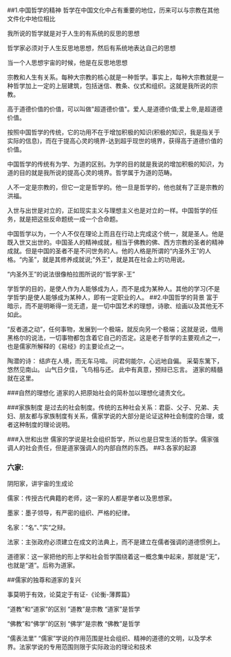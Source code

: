 ##1.中国哲学的精神
哲学在中国文化中占有重要的地位，历来可以与宗教在其他文件化中地位相比

我所说的哲学就是对于人生的有系统的反思的思想

哲学家必须对于人生反思地思想，然后有系统地表达自己的思想

当一个人思想宇宙的时候，他是在反思地思想


宗教和人生有关系。每种大宗教的核心就是一种哲学。事实上，每种大宗教就是一种哲学加上一定的上层建筑，包括迷信、教条、仪式和组织。这就是我所说的宗教。

高于道德价值的价值，可以叫做"超道德价值"。爱人,是道德价值;爱上帝,是超道德价值。

按照中国哲学的传统，它的功用不在于增加积极的知识(积极的知识，我是指关于实际的信息)，而在于提高心灵的境界-达到超乎现世的境界，获得高于道德价值的价值。

中国哲学的传统有为学、为道的区别。为学的目的就是我说的增加积极的知识，为道的目的就是我所说的提高心灵的境界。哲学属于为道的范畴。

人不一定是宗教的，但它一定是哲学的。他一旦是哲学的，他也就有了正是宗教的洪福。

入世与出世是对立的，正如现实主义与理想主义也是对立的一样。中国哲学的任务，就是把这些反命题统一成一个合命题。

中国哲学以为，一个人不仅在理论上而且在行动上完成这个统一，就是圣人。他是既入世又出世的。中国圣人的精神成就，相当于佛教的佛、西方宗教的圣者的精神成就。但是中国的圣者不是不问世务的人。他的人格是所谓的“内圣外王”的人格。“内圣”，就是其修养成就说;"外王"，就是其在社会上的功用说。

“内圣外王”的说法很像柏拉图所说的“哲学家-王”

学哲学的目的，是使人作为人能够成为人，而不是成为某种人。其他的学习(不是学哲学)是使人能够成为某种人，即有一定职业的人。
##2.中国哲学的背景
富于暗示，而不是明晰得一览无遗，是一切中国艺术的理想，诗歌、绘画以及其他无不如此。

“反者道之动”，任何事物，发展到一个极端，就反向另一个极端；这就是说，借用黑格尔的说法，一切事物都包含着它自己的否定。这是老子哲学的主要观点之一，也是儒家所解释的《易经》的主要论点之一。

陶潜的诗：
结庐在人境，而无车马喧。
问君何能尔，心远地自偏。
采菊东篱下，悠然见南山。
山气日夕佳，飞鸟相与还。
此中有真意，预辩已忘言。
道家的精髓就在这里。


###自然的理想化
道家的人把原始社会的简朴加以理想化谴责文化。

###家族制度
是过去的社会制度。传统的五种社会关系：君臣、父子、兄弟、夫妇、朋友都与家族制度有关系，儒家学说的大部分是论证这种社会制度的合理，或者这种制度的理论说明。

###入世和出世
儒家的学说是社会组织哲学，所以也是日常生活的哲学。儒家强调人的社会责任，但是道家强调人的内部自然的东西。
##3.各家的起源
### 六家:
阴阳家，讲宇宙的生成论

儒家：传授古代典籍的老师，这一家的人都是学者以及思想家。

墨家：墨子领导，有严密的组织、严格的纪律。

名家：“名“、”实“之辩。

法家：主张政府必须建立在成文的法典上，而不是建立在儒者强调的道德惯例上。

道德家：这一家把他的形上学和社会哲学围绕着这一概念集中起来，那就是“无”，也就是“道”。后称为道家。

##儒家的独尊和道家的复兴

事莫明于有效，论莫定于有证-《论衡-薄葬篇》

“道教”和“道家”的区别 “道教”是宗教 “道家”是哲学

“佛教”和“佛学”的区别 “佛学”是宗教 “佛教”是哲学

“儒表法里” “儒家”学说的作用范围是社会组织、精神的道德的文明，以及学术界。法家学说的专用范围则限于实际政治的理论和技术